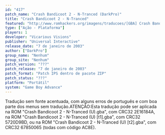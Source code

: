 ```yaml
---
id: "417"
patch_name: "Crash Bandicoot 2 - N-Tranced (DarkPro)"
title: "Crash Bandicoot 2 - N-Tranced"
featured: "http://www.romhackers.org/imagens/traducoes/[GBA] Crash Bandicoot 2 - N-Tranced - DarkPro - 1.png"
type: ["Ação - Plataforma"]
players: 1
developer: "Vicarious Visions"
publisher: "Universal Interactive"
release_date: "7 de janeiro de 2003"
author: ["DarkPro"]
group_name: "Nenhum"
group_site: "Nenhum"
patch_version: "???"
patch_release: "7 de janeiro de 2003"
patch_format: "Patch IPS dentro de pacote ZIP"
patch_status: "???"
platform: "Portátil"
system: "Game Boy Advance"
---
```


Tradução sem fonte acentuada, com alguns erros de português e com boa parte dos menus sem tradução.ATENÇÃO:Esta tradução pode ser aplicada na ROM "Crash Bandicoot 2 - N-Tranced (U).gba", com CRC32 2E16184A, na ROM "Crash Bandicoot 2 - N-Tranced (U) [t1].gba", com CRC32 5720D9BD, ou na ROM "Crash Bandicoot 2 - N-Tranced (U) [t2].gba", com CRC32 67850065 (todas com código AC8E).